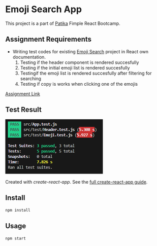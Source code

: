 # Emoji Search App
This project is a part of [Patika](https://www.patika.dev/tr/programs) Fimple React Bootcamp.
## Assignment Requirements
- Writing test codes for existing [Emoji Search](https://github.com/andrewagain/emoji-search) project in React own documentation.
    1. Testing if the header component is rendered succesfully
    2. Testing if the initial emoji list is rendered succesfully
    3. Testingif  the emoji list is rendered succesfully after filtering for searching
    4. Testing if copy is works when clicking one of the emojis
    
[Assignment Link](https://academy.patika.dev/tr/courses/react/odev5)
## Test Result
 ![Alt text](image.png)

Created with *create-react-app*. See the [full create-react-app guide](https://github.com/facebookincubator/create-react-app/blob/master/packages/react-scripts/template/README.md).
## Install
`npm install`
## Usage
`npm start`
